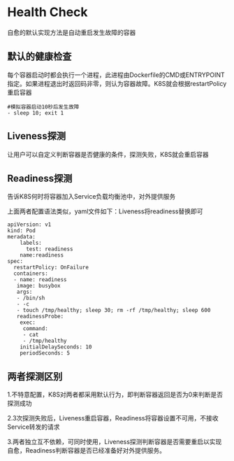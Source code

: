 # Health Check

自愈的默认实现方法是自动重启发生故障的容器

## 默认的健康检查

每个容器启动时都会执行一个进程，此进程由Dockerfile的CMD或ENTRYPOINT指定。如果进程退出时返回码非零，则认为容器故障。K8S就会根据restartPolicy重启容器

```
#模拟容器启动10秒后发生故障
- sleep 10; exit 1
```



## Liveness探测

让用户可以自定义判断容器是否健康的条件，探测失败，K8S就会重启容器

## Readiness探测

告诉K8S何时将容器加入Service负载均衡池中，对外提供服务



上面两者配置语法类似，yaml文件如下：Liveness将readiness替换即可

```
apiVersion: v1
kind: Pod
meradata:
    labels:
	  test: readiness
	name:readiness
spec:
  restartPolicy: OnFailure
  containers:
  - name: readiness
   image: busybox
   args:
   - /bin/sh
   - -c
   - touch /tmp/healthy; sleep 30; rm -rf /tmp/healthy; sleep 600
   readinessProbe:
    exec:
     command:
     - cat
     - /tmp/healthy
    initialDelaySeconds: 10
    periodSeconds: 5
```



## 两者探测区别

1.不特意配置，K8S对两者都采用默认行为，即判断容器返回是否为0来判断是否探测成功

2.3次探测失败后，Liveness重启容器，Readiness将容器设置不可用，不接收Service转发的请求

3.两者独立互不依赖，可同时使用，Liveness探测判断容器是否需要重启以实现自愈，Readiness判断容器是否已经准备好对外提供服务。